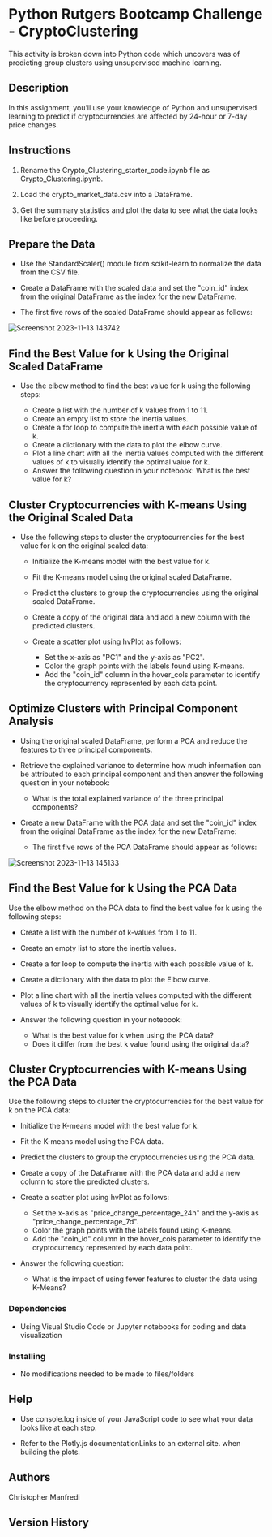 # Python Rutgers Bootcamp Challenge - CryptoClustering

This activity is broken down into Python code which uncovers was of predicting group clusters using unsupervised machine learning. 

## Description

In this assignment, you’ll use your knowledge of Python and unsupervised learning to predict if cryptocurrencies are affected by 24-hour or 7-day price changes.

## Instructions

1. Rename the Crypto_Clustering_starter_code.ipynb file as Crypto_Clustering.ipynb.

2. Load the crypto_market_data.csv into a DataFrame.

3. Get the summary statistics and plot the data to see what the data looks like before proceeding.

## Prepare the Data

* Use the StandardScaler() module from scikit-learn to normalize the data from the CSV file.

* Create a DataFrame with the scaled data and set the "coin_id" index from the original DataFrame as the index for the new DataFrame.

- The first five rows of the scaled DataFrame should appear as follows:

![Screenshot 2023-11-13 143742](https://github.com/Connextstrategy/CryptoClustering/assets/18508699/e2ee7df3-1d4a-4561-a19a-6dc1627fd9c5)

## Find the Best Value for k Using the Original Scaled DataFrame

* Use the elbow method to find the best value for k using the following steps:
  
  * Create a list with the number of k values from 1 to 11.
  * Create an empty list to store the inertia values.
  * Create a for loop to compute the inertia with each possible value of k.
  * Create a dictionary with the data to plot the elbow curve.
  * Plot a line chart with all the inertia values computed with the different values of k to visually identify the optimal value for k.
  * Answer the following question in your notebook: What is the best value for k?
 
 ## Cluster Cryptocurrencies with K-means Using the Original Scaled Data


* Use the following steps to cluster the cryptocurrencies for the best value for k on the original scaled data:
  
  * Initialize the K-means model with the best value for k.
  * Fit the K-means model using the original scaled DataFrame.
  * Predict the clusters to group the cryptocurrencies using the original scaled DataFrame.
  * Create a copy of the original data and add a new column with the predicted clusters.
  * Create a scatter plot using hvPlot as follows:
    
    *  Set the x-axis as "PC1" and the y-axis as "PC2".
    *  Color the graph points with the labels found using K-means.
    *  Add the "coin_id" column in the hover_cols parameter to identify the cryptocurrency represented by each data point.
 
 ## Optimize Clusters with Principal Component Analysis
 
* Using the original scaled DataFrame, perform a PCA and reduce the features to three principal components.
  
* Retrieve the explained variance to determine how much information can be attributed to each principal component and then answer the following question in your notebook:
  
  * What is the total explained variance of the three principal components?
    
* Create a new DataFrame with the PCA data and set the "coin_id" index from the original DataFrame as the index for the new DataFrame:
  
  * The first five rows of the PCA DataFrame should appear as follows:

![Screenshot 2023-11-13 145133](https://github.com/Connextstrategy/CryptoClustering/assets/18508699/508359d4-23df-4b8b-b5c8-1fa88a48147c)

 ## Find the Best Value for k Using the PCA Data

 Use the elbow method on the PCA data to find the best value for k using the following steps:
 
   * Create a list with the number of k-values from 1 to 11.
   * Create an empty list to store the inertia values.
   * Create a for loop to compute the inertia with each possible value of k.
   * Create a dictionary with the data to plot the Elbow curve.
   * Plot a line chart with all the inertia values computed with the different values of k to visually identify the optimal value for k.
     
   * Answer the following question in your notebook:
       * What is the best value for k when using the PCA data?
       * Does it differ from the best k value found using the original data?

## Cluster Cryptocurrencies with K-means Using the PCA Data

Use the following steps to cluster the cryptocurrencies for the best value for k on the PCA data:

   * Initialize the K-means model with the best value for k.
   * Fit the K-means model using the PCA data.
   * Predict the clusters to group the cryptocurrencies using the PCA data.
   * Create a copy of the DataFrame with the PCA data and add a new column to store the predicted clusters.
   * Create a scatter plot using hvPlot as follows:
     
       * Set the x-axis as "price_change_percentage_24h" and the y-axis as "price_change_percentage_7d".
       * Color the graph points with the labels found using K-means.
       * Add the "coin_id" column in the hover_cols parameter to identify the cryptocurrency represented by each data point.
         
   * Answer the following question:
     
       * What is the impact of using fewer features to cluster the data using K-Means?

### Dependencies

* Using Visual Studio Code or Jupyter notebooks for coding and data visualization

### Installing

* No modifications needed to be made to files/folders

## Help

* Use console.log inside of your JavaScript code to see what your data looks like at each step.

* Refer to the Plotly.js documentationLinks to an external site. when building the plots.

## Authors

Christopher Manfredi

## Version History
